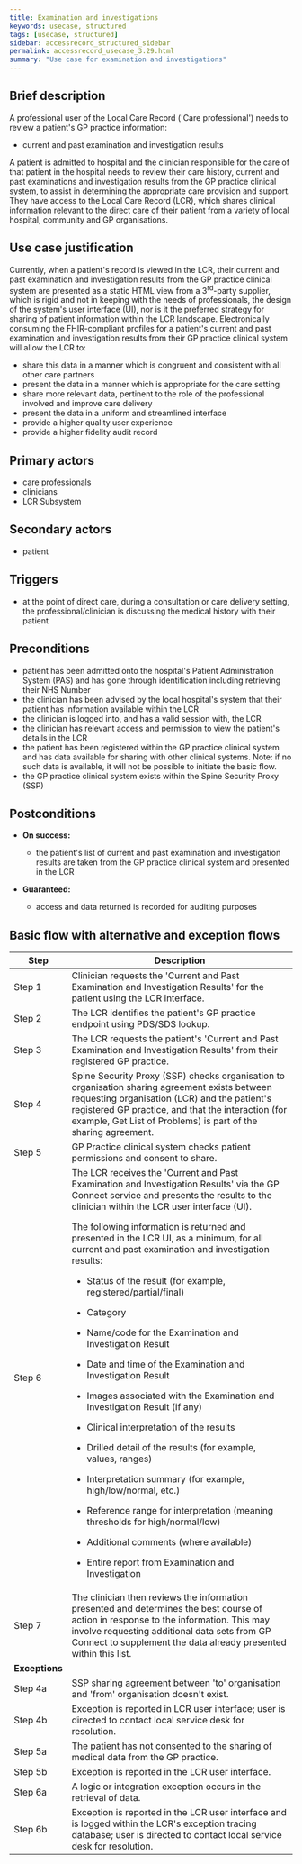 ```yaml
---
title: Examination and investigations
keywords: usecase, structured
tags: [usecase, structured] 
sidebar: accessrecord_structured_sidebar
permalink: accessrecord_usecase_3.29.html
summary: "Use case for examination and investigations"
---
```


## Brief description

A professional user of the Local Care Record ('Care professional') needs to review a patient's GP practice information:

  - current and past examination and investigation results

A patient is admitted to hospital and the clinician responsible for the care of that patient in the hospital needs to review their care history, current and past examinations and investigation results from the GP practice clinical system, to assist in determining the appropriate care provision and support. They have access to the Local Care Record (LCR), which shares clinical information relevant to the direct care of their patient from a variety of local hospital, community and GP organisations.

## Use case justification 

Currently, when a patient's record is viewed in the LCR, their current and past examination and investigation results from the GP practice clinical system are presented as a static HTML view from a 3<sup>rd</sup>-party supplier, which is rigid and not in keeping with the needs of professionals, the design of the system's user interface (UI), nor is it the preferred strategy for sharing of patient information within the LCR landscape. Electronically consuming the FHIR-compliant profiles for a patient's current and past examination and investigation results from their GP practice clinical system will allow the LCR to:

  - share this data in a manner which is congruent and consistent with all other care partners
  - present the data in a manner which is appropriate for the care setting
  - share more relevant data, pertinent to the role of the professional involved and improve care delivery
  - present the data in a uniform and streamlined interface
  - provide a higher quality user experience
  - provide a higher fidelity audit record

## Primary actors 

- care professionals
- clinicians
- LCR Subsystem

## Secondary actors 

- patient

## Triggers 

- at the point of direct care, during a consultation or care delivery setting, the professional/clinician is discussing the medical history with their patient

## Preconditions 

  - patient has been admitted onto the hospital's Patient Administration System (PAS) and has gone through identification including retrieving their NHS Number
  - the clinician has been advised by the local hospital's system that their patient has information available within the LCR
  - the clinician is logged into, and has a valid session with, the LCR
  - the clinician has relevant access and permission to view the patient's details in the LCR
  - the patient has been registered within the GP practice clinical system and has data available for sharing with other clinical systems. Note: if no such data is available, it will not be possible to initiate the basic flow.
  - the GP practice clinical system exists within the Spine Security Proxy (SSP)

## Postconditions 

  - **On success:**
    
      - the patient's list of current and past examination and investigation results are taken from the GP practice clinical system and presented in the LCR

  - **Guaranteed:**
    
      - access and data returned is recorded for auditing purposes

## Basic flow with alternative and exception flows 

<table>
<thead>
<tr class="header">
<th width="10%"><strong>Step</strong></th>
<th><strong>Description</strong></th>
</tr>
</thead>
<tbody>
<tr class="even">
<td>Step 1</td>
<td>Clinician requests the 'Current and Past Examination and Investigation Results' for the patient using the LCR interface.</td>
</tr>
<tr class="odd">
<td>Step 2</td>
<td>The LCR identifies the patient's GP practice endpoint using PDS/SDS lookup.</td>
</tr>
<tr class="even">
<td>Step 3</td>
<td>The LCR requests the patient's 'Current and Past Examination and Investigation Results' from their registered GP practice.</td>
</tr>
<tr class="odd">
<td>Step 4</td>
<td>Spine Security Proxy (SSP) checks organisation to organisation sharing agreement exists between requesting organisation (LCR) and the patient's registered GP practice, and that the interaction (for example, Get List of Problems) is part of the sharing agreement.</td>
</tr>
<tr class="even">
<td>Step 5</td>
<td>GP Practice clinical system checks patient permissions and consent to share.</td>
</tr>
<tr class="odd">
<td>Step 6</td>
<td>The LCR receives the 'Current and Past Examination and Investigation Results' via the GP Connect service and presents the results to the clinician within the LCR user interface (UI).
<p>The following information is returned and presented in the LCR UI, as a minimum, for all current and past examination and investigation results:</p>
<ul>
<li><p>Status of the result (for example, registered/partial/final)</p></li>
<li><p>Category</p></li>
<li><p>Name/code for the Examination and Investigation Result</p></li>
<li><p>Date and time of the Examination and Investigation Result</p></li>
<li><p>Images associated with the Examination and Investigation Result (if any)</p></li>
<li><p>Clinical interpretation of the results</p></li>
<li><p>Drilled detail of the results (for example, values, ranges)</p></li>
<li><p>Interpretation summary (for example, high/low/normal, etc.)</p></li>
<li><p>Reference range for interpretation (meaning thresholds for high/normal/low)</p></li>
<li><p>Additional comments (where available)</p></li>
<li><p>Entire report from Examination and Investigation</p></li>
</ul></td>
</tr>
<tr class="even">
<td>Step 7</td>
<td>The clinician then reviews the information presented and determines the best course of action in response to the information. This may involve requesting additional data sets from GP Connect to supplement the data already presented within this list.</td>
</tr>
<tr class="odd">
<td><strong>Exceptions</strong></td>
<td></td>
</tr>
<tr class="even">
<td>Step 4a</td>
<td>SSP sharing agreement between 'to' organisation and 'from' organisation doesn't exist.</td>
</tr>
<tr class="odd">
<td>Step 4b</td>
<td>Exception is reported in LCR user interface; user is directed to contact local service desk for resolution.</td>
</tr>
<tr class="even">
<td>Step 5a</td>
<td>The patient has not consented to the sharing of medical data from the GP practice.</td>
</tr>
<tr class="odd">
<td>Step 5b</td>
<td>Exception is reported in the LCR user interface.</td>
</tr>
<tr class="even">
<td>Step 6a</td>
<td>A logic or integration exception occurs in the retrieval of data.</td>
</tr>
<tr class="odd">
<td>Step 6b</td>
<td>Exception is reported in the LCR user interface and is logged within the LCR's exception tracing database; user is directed to contact local service desk for resolution.</td>
</tr>
</tbody>
</table>


